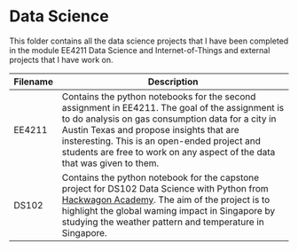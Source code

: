 # Data Science

This folder contains all the data science projects that I have been completed in the module EE4211 Data Science and Internet-of-Things and external projects that I have work on.

Filename  | Description
------------- | -------------
EE4211  | Contains the python notebooks for the second assignment in EE4211. The goal of the assignment is to do analysis on gas consumption data for a city in Austin Texas and propose insights that are insteresting. This is an open-ended project and students are free to work on any aspect of the data that was given to them. 
DS102  | Contains the python notebook for the capstone project for DS102 Data Science with Python from [Hackwagon Academy](https://hackwagon.com/data-science-102/). The aim of the project is to highlight the global waming impact in Singapore by studying the weather pattern and temperature in Singapore. 
